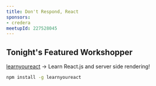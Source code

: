 ```yaml
---
title: Don't Respond, React
sponsors:
- credera
meetupId: 227528045
---
```


## Tonight's Featured Workshopper

[learnyoureact](https://github.com/kohei-takata/learnyoureact) → Learn React.js and server side rendering!

```bash
npm install -g learnyoureact
```
